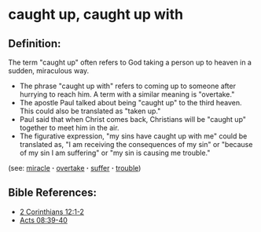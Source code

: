 # caught up, caught up with #

## Definition: ##

The term "caught up" often refers to God taking a person up to heaven in a sudden, miraculous way.

* The phrase "caught up with" refers to coming up to someone after hurrying to reach him. A term with a similar meaning is "overtake."
* The apostle Paul talked about being "caught up" to the third heaven. This could also be translated as "taken up."
* Paul said that when Christ comes back, Christians will be "caught up" together to meet him in the air.
* The figurative expression, "my sins have caught up with me" could be translated as, "I am receiving the consequences of my sin" or "because of my sin I am suffering" or "my sin is causing me trouble."

(see: [miracle](../kt/miracle.md) **·** [overtake](../other/overtake.md) **·** [suffer](../kt/suffer.md) **·** [trouble](../other/trouble.md))

## Bible References: ##

* [2 Corinthians 12:1-2](https://door43.org/en/bible/notes/2co/12/01)
* [Acts 08:39-40](https://door43.org/en/bible/notes/act/08/39)

